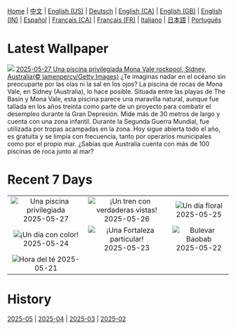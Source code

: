 [Home](../README.md) | [中文](zh-CN.md) | [English (US)](en-US.md) | [Deutsch](de-DE.md) | [English (CA)](en-CA.md) | [English (GB)](en-GB.md) | [English (IN)](en-IN.md) | [Español](es-ES.md) | [Français (CA)](fr-CA.md) | [Français (FR)](fr-FR.md) | [Italiano](it-IT.md) | [日本語](ja-JP.md) | [Português](pt-BR.md)

# Latest Wallpaper
![](https://www.bing.com/th?id=OHR.MonaValePool_ES-ES7840857605_UHD.jpg)
[2025-05-27 Una piscina privilegiada Mona Vale rockpool, Sídney, Australia(© jamenpercy/Getty Images)](https://www.bing.com/th?id=OHR.MonaValePool_ES-ES7840857605_UHD.jpg)
¿Te imaginas nadar en el océano sin preocuparte por las olas ni la sal en los ojos? La piscina de rocas de Mona Vale, en Sídney (Australia), lo hace posible. Situada entre las playas de The Basin y Mona Vale, esta piscina parece una maravilla natural, aunque fue tallada en los años treinta como parte de un proyecto para combatir el desempleo durante la Gran Depresión. Mide más de 30 metros de largo y cuenta con una zona infantil. Durante la Segunda Guerra Mundial, fue utilizada por tropas acampadas en la zona. Hoy sigue abierta todo el año, es gratuita y se limpia con frecuencia, tanto por operarios municipales como por el propio mar. ¿Sabías que Australia cuenta con más de 100 piscinas de roca junto al mar?

# Recent 7 Days
|  |  |  |
|:---:|:---:|:---:|
| ![](https://www.bing.com/th?id=OHR.MonaValePool_ES-ES7840857605_400x240.jpg "Una piscina privilegiada") 2025-05-27 | ![](https://www.bing.com/th?id=OHR.Arashiyama2025_ES-ES7691145729_400x240.jpg "¡Un tren con verdaderas vistas!") 2025-05-26 | ![](https://www.bing.com/th?id=OHR.ButchartFlowers_ES-ES7597902522_400x240.jpg "Un día floral") 2025-05-25 |
| ![](https://www.bing.com/th?id=OHR.CordobaFairMay_ES-ES7420260422_400x240.jpg "¡Un día con color!") 2025-05-24 | ![](https://www.bing.com/th?id=OHR.ButterflyTurtle_ES-ES7080957238_400x240.jpg "¡Una Fortaleza particular!") 2025-05-23 | ![](https://www.bing.com/th?id=OHR.BaobabAvenue_ES-ES6995432921_400x240.jpg "Bulevar Baobab") 2025-05-22 |
| ![](https://www.bing.com/th?id=OHR.SongyangTeaGarden_ES-ES6785967738_400x240.jpg "Hora del té") 2025-05-21 |  |  |

# History
[2025-05](../archives/wallpaper/es-ES/w_2025_05.md) | [2025-04](../archives/wallpaper/es-ES/w_2025_04.md) | [2025-03](../archives/wallpaper/es-ES/w_2025_03.md) | [2025-02](../archives/wallpaper/es-ES/w_2025_02.md)
